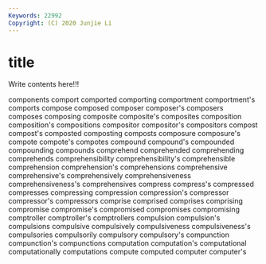 ```yaml
---
Keywords: 22992
Copyright: (C) 2020 Junjie Li
---
```


# title

Write contents here!!!

components 
comport 
comported 
comporting
comportment 
comportment's 
comports 
compose 
composed 
composer 
composer's 
composers 
composes 
composing
composite 
composite's 
composites 
composition 
composition's 
compositions 
compositor 
compositor's 
compositors 
compost
compost's 
composted 
composting 
composts 
composure 
composure's 
compote 
compote's 
compotes 
compound
compound's 
compounded 
compounding 
compounds 
comprehend 
comprehended 
comprehending 
comprehends 
comprehensibility 
comprehensibility's
comprehensible 
comprehension 
comprehension's 
comprehensions 
comprehensive 
comprehensive's 
comprehensively 
comprehensiveness 
comprehensiveness's 
comprehensives
compress 
compress's 
compressed 
compresses 
compressing 
compression 
compression's 
compressor 
compressor's 
compressors
comprise 
comprised 
comprises 
comprising 
compromise 
compromise's 
compromised 
compromises 
compromising 
comptroller
comptroller's 
comptrollers 
compulsion 
compulsion's 
compulsions 
compulsive 
compulsively 
compulsiveness 
compulsiveness's 
compulsories
compulsorily 
compulsory 
compulsory's 
compunction 
compunction's 
compunctions 
computation 
computation's 
computational 
computationally
computations 
compute 
computed 
computer 
computer's 
